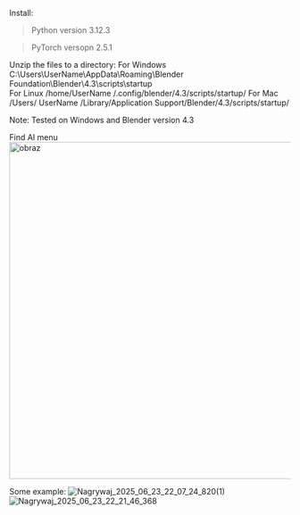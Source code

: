 Install:

> Python version 3.12.3 
    
> PyTorch versopn 2.5.1

Unzip the files to a directory:
  For Windows
C:\Users\UserName\AppData\Roaming\Blender Foundation\Blender\4.3\scripts\startup\
  For Linux
/home/UserName /.config/blender/4.3/scripts/startup/
  For Mac
/Users/ UserName /Library/Application Support/Blender/4.3/scripts/startup/

Note: Tested on Windows and Blender version 4.3

Find AI menu
<img width="854" height="604" alt="obraz" src="https://github.com/user-attachments/assets/4ab9e8f6-0298-478a-b23b-926d5a1a2695" />

Some example:
![Nagrywaj_2025_06_23_22_07_24_820(1)](https://github.com/user-attachments/assets/f114e802-9115-4782-be77-5bd10dc4042a)
![Nagrywaj_2025_06_23_22_21_46_368](https://github.com/user-attachments/assets/ceb01f9b-7c3b-4910-8952-b4a5f6a167cc)



